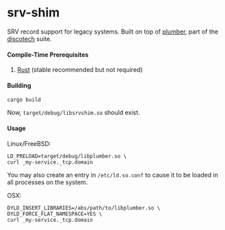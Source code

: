 # srv-shim
SRV record support for legacy systems.  Built on top of [plumber](https://github.com/the-tetanus-clinic/plumber), part of the [discotech](https://github.com/the-tetanus-clinic/discotech) suite.

#### Compile-Time Prerequisites
1. [Rust](https://www.rust-lang.org/install.html) (stable recommended but not required)

#### Building
```
cargo build
```

Now, `target/debug/libsrvshim.so` should exist.

#### Usage
Linux/FreeBSD:
```
LD_PRELOAD=target/debug/libplumber.so \
curl _my-service._tcp.domain
```
You may also create an entry in `/etc/ld.so.conf` to cause it to be loaded in all processes on the system.

OSX:
```
DYLD_INSERT_LIBRARIES=/abs/path/to/libplumber.so \
DYLD_FORCE_FLAT_NAMESPACE=YES \
curl _my-service._tcp.domain
```
